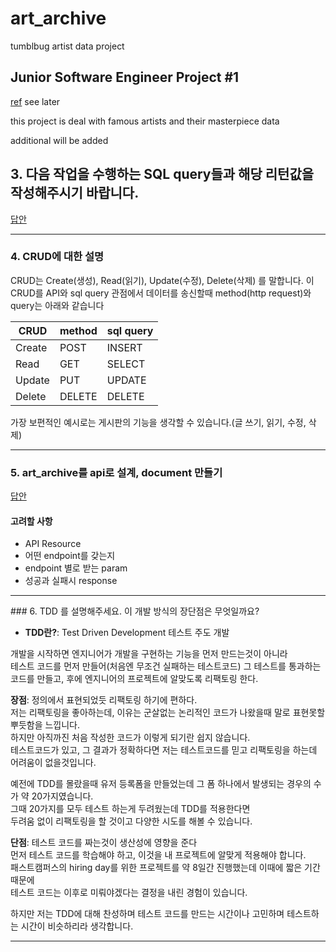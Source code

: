# art_archive
tumblbug artist data project

## Junior Software Engineer Project #1
[ref](https://gist.github.com/iros/3426278) see later 

this project is deal with famous artists and their masterpiece data

additional will be added

## 3. 다음 작업을 수행하는 SQL query들과 해당 리턴값을 작성해주시기 바랍니다.
 

[답안](./query.md)


---------

### 4. CRUD에 대한 설명

CRUD는 Create(생성), Read(읽기), Update(수정), Delete(삭제) 를 말합니다.
이 CRUD를 API와 sql query 관점에서 데이터를 송신할때 method(http request)와 query는 아래와 같습니다


| CRUD | method | sql query |
| ------------- | ------------- | ------------- |
| Create | POST  | INSERT |
| Read  | GET  | SELECT |
| Update  | PUT  | UPDATE |
| Delete  | DELETE  | DELETE |


가장 보편적인 예시로는 게시판의 기능을 생각할 수 있습니다.(글 쓰기, 읽기, 수정, 삭제)

--------

### 5. art_archive를 api로 설계, document 만들기

[답안](./api_document.md)


#### 고려할 사항

- API Resource
- 어떤 endpoint를 갖는지
- endpoint 별로 받는 param
- 성공과 실패시 response

--------
### 6. TDD 를 설명해주세요. 이 개발 방식의 장단점은 무엇일까요? 

* **TDD란?**: Test Driven Development 테스트 주도 개발


개발을 시작하면 엔지니어가 개발을 구현하는 기능을 먼저 만드는것이 아니라<br>
테스트 코드를 먼저 만들어(처음엔 무조건 실패하는 테스트코드) 그 테스트를 통과하는<br>
코드를 만들고, 후에 엔지니어의 프로젝트에 알맞도록 리팩토링 한다.


**장점**: 정의에서 표현되었듯 리팩토링 하기에 편하다.<br>
저는 리팩토링을 좋아하는데, 이유는 군살없는 논리적인 코드가 나왔을때 말로 표현못할 뿌듯함을 느낍니다.<br>
하지만 아직까진 처음 작성한 코드가 이렇게 되기란 쉽지 않습니다.<br>
테스트코드가 있고, 그 결과가 정확하다면 저는 테스트코드를 믿고 리팩토링을 하는데 어려움이 없을것입니다.<br>


예전에 TDD를 몰랐을때 유저 등록폼을 만들었는데 그 폼 하나에서 발생되는 경우의 수가 약 20가지였습니다.<br>
그때 20가지를 모두 테스트 하는게 두려웠는데 TDD를 적용한다면<br>
두려움 없이 리팩토링을 할 것이고 다양한 시도를 해볼 수 있습니다.<br>


**단점**: 테스트 코드를 짜는것이 생산성에 영향을 준다<br>
먼저 테스트 코드를 학습해야 하고, 이것을 내 프로젝트에 알맞게 적용해야 합니다.<br>
패스트캠퍼스의 hiring day를 위한 프로젝트를 약 8일간 진행했는데 이때에 짧은 기간때문에<br>
테스트 코드는 이후로 미뤄야겠다는 결정을 내린 경험이 있습니다.


하지만 저는 TDD에 대해 찬성하며 테스트 코드를 만드는 시간이나 고민하며 테스트하는 시간이
비슷하리라 생각합니다.


---------

